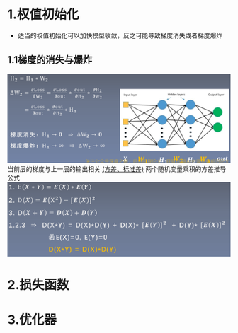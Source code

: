 # 1.权值初始化
- 适当的权值初始化可以加快模型收敛，反之可能导致梯度消失或者梯度爆炸
## 1.1梯度的消失与爆炸
<img alt="损失函数优化器-374f06a2.png" src="assets/损失函数优化器-374f06a2.png" width="" height="" >当前层的梯度与上一层的输出相关
[(方差、标准差)](https://zhuanlan.zhihu.com/p/83410946)
两个随机变量乘积的方差推导公式
<img alt="损失函数优化器-68579b89.png" src="assets/损失函数优化器-68579b89.png" width="" height="" >


# 2.损失函数
# 3.优化器
